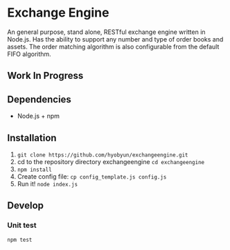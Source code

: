 # Exchange Engine
An general purpose, stand alone, RESTful exchange engine written in Node.js.  Has the ability to support any number and type of order books and assets. The order matching algorithm is also configurable from the default FIFO algorithm.
## Work In Progress

## Dependencies
* Node.js + npm

## Installation
1. `git clone https://github.com/hyobyun/exchangeengine.git`
2. cd to the repository directory exchangeengine `cd exchangeengine`
3. `npm install`
4. Create config file: `cp config_template.js config.js`
5. Run it! `node index.js`

## Develop
### Unit test
`npm test`
